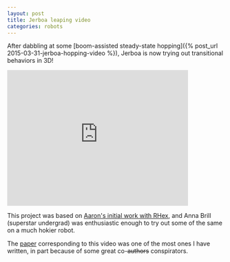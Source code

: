 ```yaml
---
layout: post
title: Jerboa leaping video
categories: robots
---
```


After dabbling at some [boom-assisted steady-state hopping]({% post_url 2015-03-31-jerboa-hopping-video %}), Jerboa is now trying out transitional behaviors in 3D!

<iframe width="420" height="315" src="https://www.youtube.com/embed/0p-ye6bSqbc" frameborder="0" allowfullscreen></iframe>

This project was based on [Aaron's initial work with RHex](http://kodlab.seas.upenn.edu/Aaron/ICRA2013), and Anna Brill (superstar undergrad) was enthusiastic enough to try out some of the same on a much hokier robot. 

The [paper](http://kodlab.seas.upenn.edu/Avik/IROS15) corresponding to this video was one of the most ones I have written, in part because of some great co-~~authors~~ conspirators.